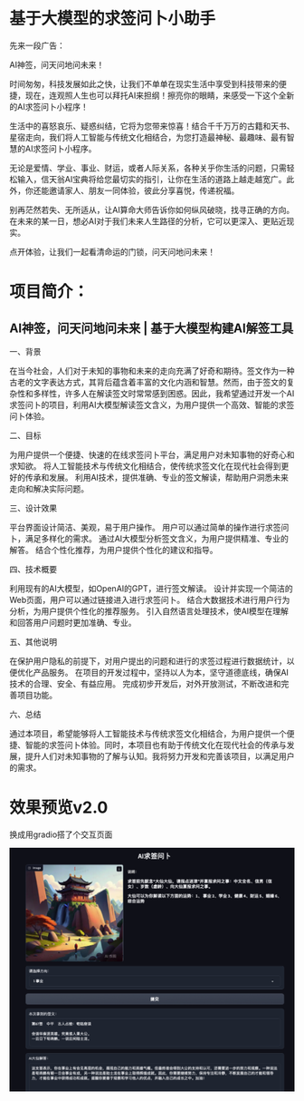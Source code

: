 # 基于大模型的求签问卜小助手


先来一段广告：

AI神签，问天问地问未来！

时间匆匆，科技发展如此之快，让我们不单单在现实生活中享受到科技带来的便捷，现在，连观照人生也可以拜托AI来担纲！擦亮你的眼睛，来感受一下这个全新的AI求签问卜小程序！

生活中的喜怒哀乐、疑惑纠结，它将为您带来惊喜！结合千千万万的古籍和天书、星宿走向，我们将人工智能与传统文化相结合，为您打造最神秘、最趣味、最有智慧的AI求签问卜小程序。

无论是爱情、学业、事业、财运，或者人际关系，各种关乎你生活的问题，只需轻松输入，信天翁AI宝典将给您最切实的指引，让你在生活的道路上越走越宽广。此外，你还能邀请家人、朋友一同体验，彼此分享喜悦，传递祝福。

别再茫然若失、无所适从，让AI算命大师告诉你如何纵风破晓，找寻正确的方向。在未来的某一日，想必AI对于我们未来人生路径的分析，它可以更深入、更贴近现实。

点开体验，让我们一起看清命运的门锁，问天问地问未来！



# 项目简介：

## AI神签，问天问地问未来 | 基于大模型构建AI解签工具

一、背景

在当今社会，人们对于未知的事物和未来的走向充满了好奇和期待。签文作为一种古老的文字表达方式，其背后蕴含着丰富的文化内涵和智慧。然而，由于签文的复杂性和多样性，许多人在解读签文时常常感到困惑。因此，我希望通过开发一个AI求签问卜的项目，利用AI大模型解读签文含义，为用户提供一个高效、智能的求签问卜体验。

二、目标

为用户提供一个便捷、快速的在线求签问卜平台，满足用户对未知事物的好奇心和求知欲。
将人工智能技术与传统文化相结合，使传统求签文化在现代社会得到更好的传承和发展。
利用AI技术，提供准确、专业的签文解读，帮助用户洞悉未来走向和解决实际问题。

三、设计效果

平台界面设计简洁、美观，易于用户操作。
用户可以通过简单的操作进行求签问卜，满足多样化的需求。
通过AI大模型分析签文含义，为用户提供精准、专业的解答。
结合个性化推荐，为用户提供个性化的建议和指导。

四、技术概要

利用现有的AI大模型，如OpenAI的GPT，进行签文解读。
设计并实现一个简洁的Web页面，用户可以通过链接进入进行求签问卜。
结合大数据技术进行用户行为分析，为用户提供个性化的推荐服务。
引入自然语言处理技术，使AI模型在理解和回答用户问题时更加准确、专业。

五、其他说明

在保护用户隐私的前提下，对用户提出的问题和进行的求签过程进行数据统计，以便优化产品服务。
在项目的开发过程中，坚持以人为本，坚守道德底线，确保AI技术的合理、安全、有益应用。
完成初步开发后，对外开放测试，不断改进和完善项目功能。

六、总结

通过本项目，希望能够将人工智能技术与传统求签文化相结合，为用户提供一个便捷、智能的求签问卜体验。同时，本项目也有助于传统文化在现代社会的传承与发展，提升人们对未知事物的了解与认知。我将努力开发和完善该项目，以满足用户的需求。


# 效果预览v2.0

换成用gradio搭了个交互页面

<div align="center">
  <img src="https://github.com/lynnelian/fortune_stick_AI_interpretor/blob/main/data/demo%202023-08-02.png">
</div>


